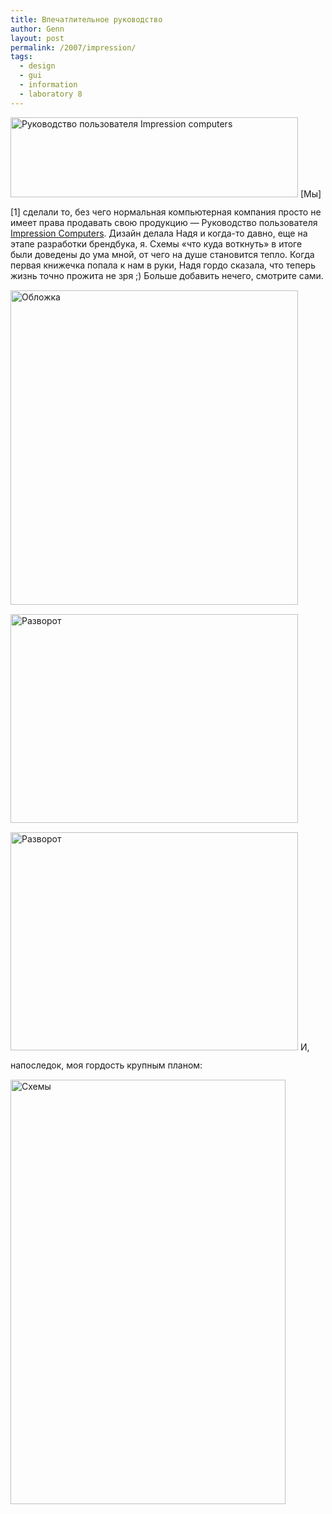 ```yaml
---
title: Впечатлительное руководство
author: Genn
layout: post
permalink: /2007/impression/
tags:
  - design
  - gui
  - information
  - laboratory 8
---
```

<img src='http://mega.genn.org/=^_^=/uploads/2007/09/imp1.jpg' alt='Руководство пользователя Impression computers' style="padding-bottom: 15px;" width="460" height="128" />  
[Мы][1] сделали то, без чего нормальная компьютерная компания просто не имеет права продавать свою продукцию — Руководство пользователя <a href="http://impression.ua/" target="_blank">Impression Computers</a>. Дизайн делала Надя и когда-то давно, еще на этапе разработки брендбука, я. Схемы «что куда воткнуть» в итоге были доведены до ума мной, от чего на душе становится тепло. Когда первая книжечка попала к нам в руки, Надя гордо сказала, что теперь жизнь точно прожита не зря ;) Больше добавить нечего, смотрите сами.<!--more-->

  
<img src='http://mega.genn.org/=^_^=/uploads/2007/09/impcover.jpg' alt='Обложка' style="padding-top: 15px; padding-bottom: 15px;" width="460" height="503" />  
<img src='http://mega.genn.org/=^_^=/uploads/2007/09/impage1.jpg' alt='Разворот' style="padding-bottom: 15px;" width="460" height="334" />  
<img src='http://mega.genn.org/=^_^=/uploads/2007/09/impage2.jpg' alt='Разворот' style="padding-bottom: 15px;" width="460" height="349" />  
И, напоследок, моя гордость крупным планом:  
<img src='http://mega.genn.org/=^_^=/uploads/2007/09/impschemes.gif' width="440" height="679" alt='Схемы' style="padding-top: 15px;" />

 [1]: http://laboratory8.com/